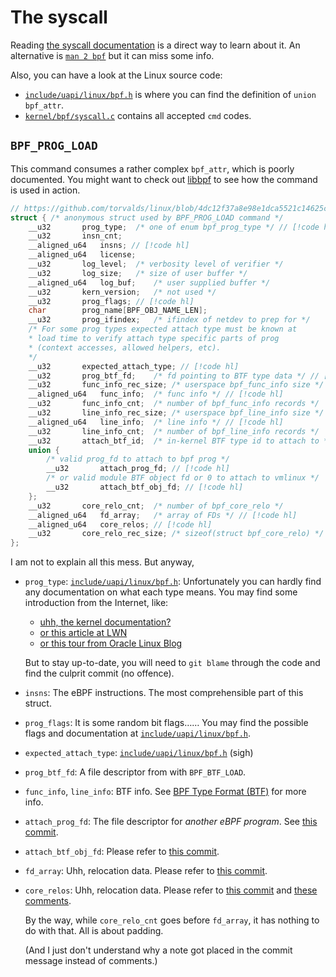 # The syscall

Reading [the syscall documentation](https://docs.kernel.org/userspace-api/ebpf/syscall.html) is a direct way to learn about it.
An alternative is [`man 2 bpf`](https://man7.org/linux/man-pages/man2/bpf.2.html) but it can miss some info.

Also, you can have a look at the Linux source code:
- [`include/uapi/linux/bpf.h`](https://github.com/torvalds/linux/blob/4dc12f37a8e98e1dca5521c14625c869537b50b6/include/uapi/linux/bpf.h#L1300)
  is where you can find the definition of `union bpf_attr`.
- [`kernel/bpf/syscall.c`](https://github.com/torvalds/linux/blob/4dc12f37a8e98e1dca5521c14625c869537b50b6/kernel/bpf/syscall.c#L4911)
  contains all accepted `cmd` codes.

## `BPF_PROG_LOAD`

This command consumes a rather complex `bpf_attr`, which is poorly documented.
You might want to check out [libbpf](./libbpf.md#a-source-code-reading-list) to see how the command is used in action.

```c
// https://github.com/torvalds/linux/blob/4dc12f37a8e98e1dca5521c14625c869537b50b6/include/uapi/linux/bpf.h#L1358-L1393
struct { /* anonymous struct used by BPF_PROG_LOAD command */
    __u32		prog_type;	/* one of enum bpf_prog_type */ // [!code hl]
    __u32		insn_cnt;
    __aligned_u64	insns; // [!code hl]
    __aligned_u64	license;
    __u32		log_level;	/* verbosity level of verifier */
    __u32		log_size;	/* size of user buffer */
    __aligned_u64	log_buf;	/* user supplied buffer */
    __u32		kern_version;	/* not used */
    __u32		prog_flags; // [!code hl]
    char		prog_name[BPF_OBJ_NAME_LEN];
    __u32		prog_ifindex;	/* ifindex of netdev to prep for */
    /* For some prog types expected attach type must be known at
    * load time to verify attach type specific parts of prog
    * (context accesses, allowed helpers, etc).
    */
    __u32		expected_attach_type; // [!code hl]
    __u32		prog_btf_fd;	/* fd pointing to BTF type data */ // [!code hl]
    __u32		func_info_rec_size;	/* userspace bpf_func_info size */
    __aligned_u64	func_info;	/* func info */ // [!code hl]
    __u32		func_info_cnt;	/* number of bpf_func_info records */
    __u32		line_info_rec_size;	/* userspace bpf_line_info size */
    __aligned_u64	line_info;	/* line info */ // [!code hl]
    __u32		line_info_cnt;	/* number of bpf_line_info records */
    __u32		attach_btf_id;	/* in-kernel BTF type id to attach to */
    union {
        /* valid prog_fd to attach to bpf prog */
        __u32		attach_prog_fd; // [!code hl]
        /* or valid module BTF object fd or 0 to attach to vmlinux */
        __u32		attach_btf_obj_fd; // [!code hl]
    };
    __u32		core_relo_cnt;	/* number of bpf_core_relo */
    __aligned_u64	fd_array;	/* array of FDs */ // [!code hl]
    __aligned_u64	core_relos; // [!code hl]
    __u32		core_relo_rec_size; /* sizeof(struct bpf_core_relo) */
};
```

I am not to explain all this mess. But anyway,
- `prog_type`: [`include/uapi/linux/bpf.h`](https://github.com/torvalds/linux/blob/4dc12f37a8e98e1dca5521c14625c869537b50b6/include/uapi/linux/bpf.h#L940-L981):
  Unfortunately you can hardly find any documentation on what each type means.
  You may find some introduction from the Internet, like:
  - [uhh, the kernel documentation?](https://docs.kernel.org/bpf/programs.html)
  - [or this article at LWN](https://lwn.net/Articles/740157/)
  - [or this tour from Oracle Linux Blog](https://blogs.oracle.com/linux/post/bpf-a-tour-of-program-types)

  But to stay up-to-date, you will need to `git blame` through the code and find the culprit commit (no offence).

- `insns`: The eBPF instructions. The most comprehensible part of this struct.

- `prog_flags`: It is some random bit flags……
  You may find the possible flags and documentation at [`include/uapi/linux/bpf.h`](https://github.com/torvalds/linux/blob/4dc12f37a8e98e1dca5521c14625c869537b50b6/include/uapi/linux/bpf.h#L1048-L1154).
- `expected_attach_type`: [`include/uapi/linux/bpf.h`](https://github.com/torvalds/linux/blob/4dc12f37a8e98e1dca5521c14625c869537b50b6/include/uapi/linux/bpf.h#L983-L1029)
  (sigh)
- `prog_btf_fd`: A file descriptor from with `BPF_BTF_LOAD`.
- `func_info`, `line_info`: BTF info. See [BPF Type Format (BTF)](https://docs.kernel.org/bpf/btf.html#bpf-prog-load) for more info.
- `attach_prog_fd`: The file descriptor for _another eBPF program_. See [this commit](https://github.com/torvalds/linux/commit/5b92a28aae4dd0f88778d540ecfdcdaec5a41723).
- `attach_btf_obj_fd`: Please refer to [this commit](https://github.com/torvalds/linux/commit/290248a5b7d829871b3ea3c62578613a580a1744).
- `fd_array`: Uhh, relocation data. Please refer to [this commit](https://github.com/torvalds/linux/commit/387544bfa291a22383d60b40f887360e2b931ec6).
- `core_relos`: Uhh, relocation data.
  Please refer to [this commit](https://github.com/torvalds/linux/commit/fbd94c7afcf99c9f3b1ba1168657ecc428eb2c8d)
  and [these comments](https://github.com/torvalds/linux/blob/4dc12f37a8e98e1dca5521c14625c869537b50b6/include/uapi/linux/bpf.h#L6930-L6983).

  By the way, while `core_relo_cnt` goes before `fd_array`, it has nothing to do with that. All is about padding.

  (And I just don't understand why a note got placed in the commit message instead of comments.)
